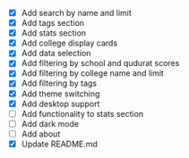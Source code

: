 - [x] Add search by name and limit
- [x] Add tags section
- [x] Add stats section
- [x] Add college display cards
- [x] Add data selection
- [x] Add filtering by school and qudurat scores
- [x] Add filtering by college name and limit
- [x] Add filtering by tags
- [x] Add theme switching
- [x] Add desktop support
- [ ] Add functionality to stats section
- [ ] Add dark mode
- [ ] Add about
- [x] Update README.md
